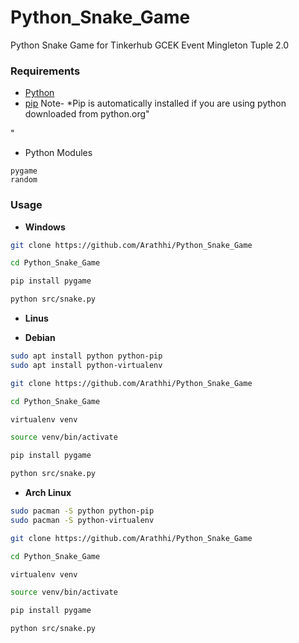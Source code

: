 # Python_Snake_Game
Python Snake Game for Tinkerhub GCEK Event Mingleton Tuple 2.0


### Requirements

- [Python](https://www.python.org/downloads/windows/)
- [pip](https://pip.pypa.io/en/stable/installation/)
Note- *Pip is automatically installed if you are using python downloaded from python.org"

"
 - Python Modules
```
pygame 
random
```
### Usage

- **Windows**

```bash
git clone https://github.com/Arathhi/Python_Snake_Game

cd Python_Snake_Game

pip install pygame

python src/snake.py

```

- **Linus**

- **Debian**
```bash
sudo apt install python python-pip
sudo apt install python-virtualenv

git clone https://github.com/Arathhi/Python_Snake_Game

cd Python_Snake_Game

virtualenv venv

source venv/bin/activate

pip install pygame

python src/snake.py

```


- **Arch Linux**

```bash
sudo pacman -S python python-pip
sudo pacman -S python-virtualenv

git clone https://github.com/Arathhi/Python_Snake_Game

cd Python_Snake_Game

virtualenv venv

source venv/bin/activate

pip install pygame

python src/snake.py

```
